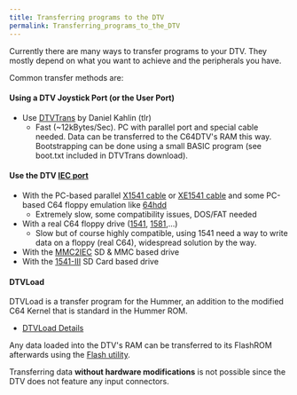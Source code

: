 ```yaml
---
title: Transferring programs to the DTV
permalink: Transferring_programs_to_the_DTV
---
```


Currently there are many ways to transfer programs to your DTV. They
mostly depend on what you want to achieve and the peripherals you have.

Common transfer methods are:

#### Using a DTV Joystick Port (or the User Port)

-   Use [DTVTrans](DTVTrans "wikilink") by Daniel Kahlin (tlr)
    -   Fast (~12kBytes/Sec). PC with parallel port and special cable
        needed. Data can be transferred to the C64DTV's RAM this way.
        Bootstrapping can be done using a small BASIC program (see
        boot.txt included in DTVTrans download).

#### Use the DTV [IEC port](IEC_port "wikilink")

-   With the PC-based parallel [X1541
    cable](http://sta.c64.org/x1541.html) or [XE1541
    cable](http://sta.c64.org/xe1541.html) and some PC-based C64 floppy
    emulation like [64hdd](http://www.64hdd.com/64hdd.html)
    -   Extremely slow, some compatibility issues, DOS/FAT needed
-   With a real C64 floppy drive
    ([1541](http://en.wikipedia.org/wiki/Commodore_1541),
    [1581](http://en.wikipedia.org/wiki/Commodore_1581),...)
    -   Slow but of course highly compatible, using 1541 need a way to
        write data on a floppy (real C64), widespread solution by the
        way.
-   With the [MMC2IEC](http://www.c64-wiki.com/index.php/MMC2IEC) SD &
    MMC based drive
-   With the [1541-III](http://www.c64-wiki.com/index.php/1541-III) SD
    Card based drive

#### DTVLoad

DTVLoad is a transfer program for the Hummer, an addition to the
modified C64 Kernel that is standard in the Hummer ROM.

-   [DTVLoad Details](DTVLoad_Details "wikilink")

Any data loaded into the DTV's RAM can be transferred to its FlashROM
afterwards using the [Flash utility](Flash_utility "wikilink").

Transferring data **without hardware modifications** is not possible
since the DTV does not feature any input connectors.
